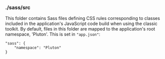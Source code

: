### ./sass/src

This folder contains Sass files defining CSS rules corresponding to classes
included in the application's JavaScript code build when using the classic toolkit.
By default, files in this folder are mapped to the application's root namespace, 'Pluton'.
This is set in `"app.json"`:

    "sass": {
        "namespace": "Pluton"
    }